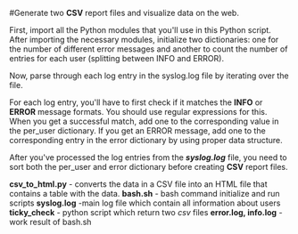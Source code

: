 #Generate two **CSV** report files and visualize data on the web.

First, import all the Python modules that you'll use in this Python script. After importing the necessary modules, initialize two dictionaries: one for the number of different error messages and another to count the number of entries for each user (splitting between INFO and ERROR).

Now, parse through each log entry in the syslog.log file by iterating over the file.

For each log entry, you'll have to first check if it matches the **INFO** or **ERROR** message formats. You should use regular expressions for this. When you get a successful match, add one to the corresponding value in the per_user dictionary. If you get an ERROR message, add one to the corresponding entry in the error dictionary by using proper data structure.

After you've processed the log entries from the **_syslog.log_** file, you need to sort both the per_user and error dictionary before creating **CSV** report files.





**csv_to_html.py** - converts the data in a CSV file into an HTML file that contains a table with the data.
**bash.sh** - bash command initialize and run scripts
**syslog.log** -main log file which contain all information about users
**ticky_check** - python script which return two _csv_ files
**error.log, info.log** - work result of bash.sh 
